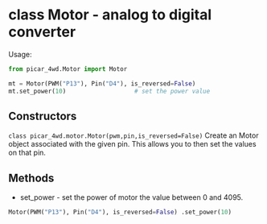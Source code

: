 # class Motor - analog to digital converter

Usage:
```python
from picar_4wd.Motor import Motor

mt = Motor(PWM("P13"), Pin("D4"), is_reversed=False)                    # create a Motor object from a Pin object and a PWM object
mt.set_power(10)                   # set the power value
```
## Constructors
```class picar_4wd.motor.Motor(pwm,pin,is_reversed=False)```
Create an Motor object associated with the given pin. This allows you to then set the values on that pin.

## Methods
- set_power - set the power of motor the value between 0 and 4095.
```python
Motor(PWM("P13"), Pin("D4"), is_reversed=False) .set_power(10)
```